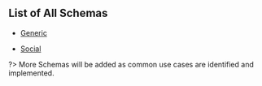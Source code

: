 ## List of All Schemas

- [Generic](generic_schema.md)

- [Social](social_schema.md)

?> More Schemas will be added as common use cases are identified and implemented.
